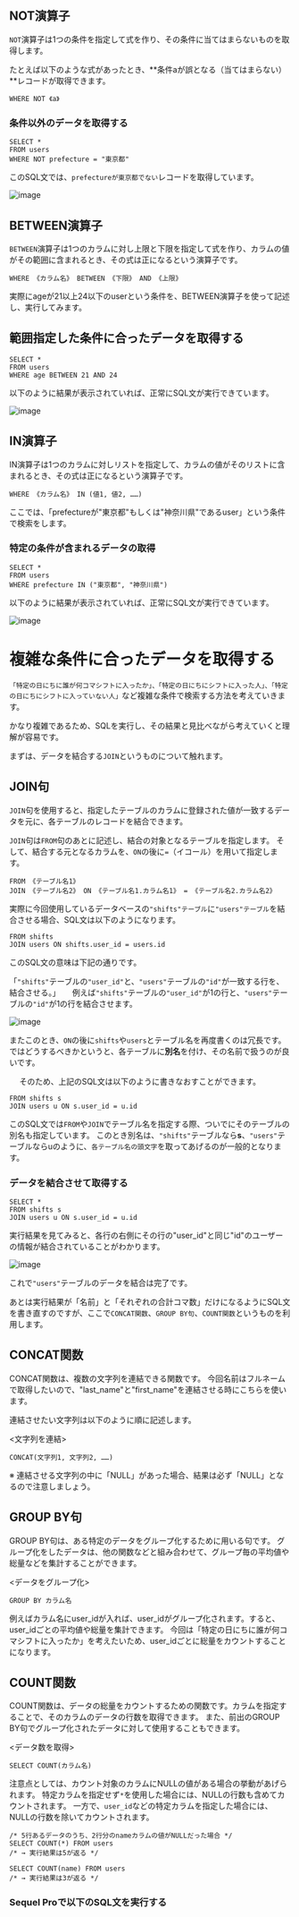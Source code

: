 ## NOT演算子

`NOT`演算子は1つの条件を指定して式を作り、その条件に当てはまらないものを取得します。

たとえば以下のような式があったとき、**条件aが誤となる（当てはまらない）**レコードが取得できます。

```SequelPro（クエリ）:NOTで否定条件を指定
WHERE NOT 《a》
```

###  条件以外のデータを取得する

```SequelPro（クエリ）
SELECT *
FROM users
WHERE NOT prefecture = "東京都"
```

このSQL文では、`prefectureが東京都でない`レコードを取得しています。

![image](https://github.com/koharayuki/til/assets/132040884/f07ade6a-daee-4d7a-bb78-c36948de8a16)

## BETWEEN演算子

`BETWEEN`演算子は1つのカラムに対し上限と下限を指定して式を作り、カラムの値がその範囲に含まれるとき、その式は正になるという演算子です。

```SequelPro（クエリ）:BETWEENで上限と下限を指定
WHERE 《カラム名》 BETWEEN 《下限》 AND 《上限》
```

実際にageが21以上24以下のuserという条件を、BETWEEN演算子を使って記述し、実行してみます。

## 範囲指定した条件に合ったデータを取得する

```SequelPro（クエリ）
SELECT *
FROM users
WHERE age BETWEEN 21 AND 24
```

以下のように結果が表示されていれば、正常にSQL文が実行できています。

![image](https://github.com/koharayuki/til/assets/132040884/9b0eb476-b1f2-4113-9aa8-2ea270c99338)

## IN演算子

IN演算子は1つのカラムに対しリストを指定して、カラムの値がそのリストに含まれるとき、その式は正になるという演算子です。

```SequelPro（クエリ）:INでリストを指定
WHERE 《カラム名》 IN (値1, 値2, ……)
```

ここでは、「prefectureが"東京都"もしくは"神奈川県"であるuser」という条件で検索をします。

###  特定の条件が含まれるデータの取得

```SequelPro（クエリ）
SELECT *
FROM users
WHERE prefecture IN ("東京都", "神奈川県")
```

以下のように結果が表示されていれば、正常にSQL文が実行できています。

![image](https://github.com/koharayuki/til/assets/132040884/f226fd3d-68dc-4557-92dc-1c5e7569b4aa)


# 複雑な条件に合ったデータを取得する

`「特定の日にちに誰が何コマシフトに入ったか」、「特定の日にちにシフトに入った人」、「特定の日にちにシフトに入っていない人」`など複雑な条件で検索する方法を考えていきます。

かなり複雑であるため、SQLを実行し、その結果と見比べながら考えていくと理解が容易です。

まずは、データを結合する`JOIN`というものについて触れます。

## JOIN句

`JOIN`句を使用すると、指定したテーブルのカラムに登録された値が一致するデータを元に、各テーブルのレコードを結合できます。

`JOIN`句は`FROM`句のあとに記述し、結合の対象となるテーブルを指定します。
そして、結合する元となるカラムを、`ON`の後に`=`（イコール）を用いて指定します。

```SequelPro（クエリ）:JOINでテーブルを結合
FROM 《テーブル名1》
JOIN 《テーブル名2》 ON 《テーブル名1.カラム名1》 = 《テーブル名2.カラム名2》
```

実際に今回使用しているデータベースの`"shifts"テーブル`に`"users"テーブル`を結合させる場合、SQL文は以下のようになります。

```SequelPro（クエリ）
FROM shifts
JOIN users ON shifts.user_id = users.id
```

このSQL文の意味は下記の通りです。

「`"shifts"`テーブルの`"user_id"`と、`"users"`テーブルの`"id"`が一致する行を、結合させる。」
　
例えば`"shifts"`テーブルの`"user_id"`が1の行と、`"users"`テーブルの`"id"`が1の行を結合させます。

![image](https://github.com/koharayuki/til/assets/132040884/e180e3df-bdc5-4c8f-84a2-eb40d1dd50ce)

またこのとき、`ON`の後に`shifts`や`users`とテーブル名を再度書くのは冗長です。
ではどうするべきかというと、各テーブルに**別名**を付け、その名前で扱うのが良いです。

　
そのため、上記のSQL文は以下のように書きなおすことができます。

```SequelPro（クエリ）:テーブルに別名をつける
FROM shifts s
JOIN users u ON s.user_id = u.id
```

このSQL文では`FROM`や`JOIN`でテーブル名を指定する際、ついでにそのテーブルの別名も指定しています。
このとき別名は、`"shifts"`テーブルなら**s**、`"users"`テーブルならuのように、`各テーブル名の頭文字`を取ってあげるのが一般的となります。

###  データを結合させて取得する

```SequelPro（クエリ）
SELECT *
FROM shifts s
JOIN users u ON s.user_id = u.id
```

実行結果を見てみると、各行の右側にその行の"user_id"と同じ"id"のユーザーの情報が結合されていることがわかります。

![image](https://github.com/koharayuki/til/assets/132040884/a7d2d8b4-da40-49d4-9fae-d2fed3b93ae2)

これで`"users"`テーブルのデータを結合は完了です。

あとは実行結果が「名前」と「それぞれの合計コマ数」だけになるようにSQL文を書き直すのですが、ここで`CONCAT関数`、`GROUP BY句`、`COUNT関数`というものを利用します。

## CONCAT関数

CONCAT関数は、複数の文字列を連結できる関数です。
今回名前はフルネームで取得したいので、"last_name"と"first_name"を連結させる時にこちらを使います。

連結させたい文字列は以下のように順に記述します。

<文字列を連結>
```
CONCAT(文字列1, 文字列2, ……)
```
※ 連結させる文字列の中に「NULL」があった場合、結果は必ず「NULL」となるので注意しましょう。

## GROUP BY句

GROUP BY句は、ある特定のデータをグループ化するために用いる句です。
グループ化をしたデータは、他の関数などと組み合わせて、グループ毎の平均値や総量などを集計することができます。

<データをグループ化>
```
GROUP BY カラム名
```
例えばカラム名にuser_idが入れば、user_idがグループ化されます。すると、user_idごとの平均値や総量を集計できます。
今回は「特定の日にちに誰が何コマシフトに入ったか」を考えたいため、user_idごとに総量をカウントすることになります。

## COUNT関数

COUNT関数は、データの総量をカウントするための関数です。カラムを指定することで、そのカラムのデータの行数を取得できます。
また、前出のGROUP BY句でグループ化されたデータに対して使用することもできます。

<データ数を取得>
```
SELECT COUNT(カラム名)
```
注意点としては、カウント対象のカラムにNULLの値がある場合の挙動があげられます。
特定カラムを指定せず`*`を使用した場合には、NULLの行数も含めてカウントされます。
一方で、`user_id`などの特定カラムを指定した場合には、NULLの行数を除いてカウントされます。

```
/* 5行あるデータのうち、2行分のnameカラムの値がNULLだった場合 */
SELECT COUNT(*) FROM users
/* → 実行結果は5が返る */

SELECT COUNT(name) FROM users
/* → 実行結果は3が返る */
```

###  Sequel Proで以下のSQL文を実行する













